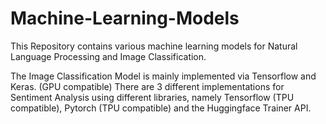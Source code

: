 # Machine-Learning-Models

This Repository contains various machine learning models for Natural Language Processing and Image Classification.

The Image Classification Model is mainly implemented via Tensorflow and Keras. (GPU compatible)
There are 3 different implementations for Sentiment Analysis using different libraries, namely Tensorflow (TPU compatible), Pytorch (TPU compatible) and the Huggingface Trainer API.
